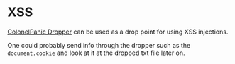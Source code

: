 XSS
===

[ColonelPanic Dropper](http://colonelpanic.host-ed.me/) can be used as a drop point for using XSS injections.

One could probably send info through the dropper such as the `document.cookie` and look at it at the dropped txt file later on.